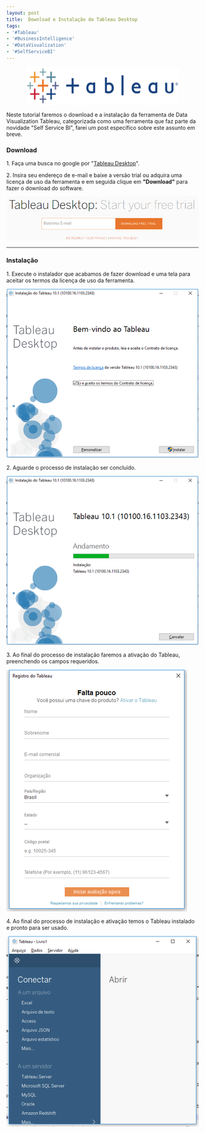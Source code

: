 ```yaml
---
layout: post
title:  Download e Instalação do Tableau Desktop
tags:
- '#Tableau'
- '#BusinessIntelligence'
- '#DataVisualization'
- '#SelfServiceBI'
---
```


<div style="text-align:center">
<p><img src="https://raw.githubusercontent.com/mateusblopes/mateusblopes.github.io/master/_posts/img/Tableau6.png" alt="Download e Instalação do Tableau Desktop" height="100" width="400"/></p>
</div>

<p>Neste tutorial faremos o download e a instalação da ferramenta de Data Visualization Tableau, categorizada como uma ferramenta que faz parte da novidade "Self Service BI", farei um post específico sobre este assunto em breve.</p>

<h3 id="heading3">Download</h3>

<p>1. Faça uma busca no google por "<a href="http://www.tableau.com/products/desktop/download"  target="_blank">Tableau Desktop</a>".</p>

<p>2. Insira seu endereço de e-mail e baixe a versão trial ou adquira uma licença de uso da ferramenta e em seguida clique em <strong>"Download"</strong> para fazer o download do software. </p>

<p><img src="https://raw.githubusercontent.com/mateusblopes/mateusblopes.github.io/master/_posts/img/Tableau1.png" alt="Tableau Desktop - Download Tableau Desktop" /></p>

<hr/>

<h3 id="heading3">Instalação</h3>

<p>1. Execute o instalador que acabamos de fazer download e uma tela para aceitar os termos da licença de uso da ferramenta.</p>

<p><img src="https://raw.githubusercontent.com/mateusblopes/mateusblopes.github.io/master/_posts/img/Tableau2.png" alt="Power BI - Licença de Uso" /></p>

<p>2. Aguarde o processo de instalação ser concluído.</p>

<p><img src="https://raw.githubusercontent.com/mateusblopes/mateusblopes.github.io/master/_posts/img/Tableau3.png" alt="Power BI - Processo de Instalação" /></p>

<p>3. Ao final do processo de instalação faremos a ativação do Tableau, preenchendo os campos requeridos.</p>

<p><img src="https://raw.githubusercontent.com/mateusblopes/mateusblopes.github.io/master/_posts/img/Tableau4.png" alt="Power BI - Ativação do Tableau" /></p>

<p>4. Ao final do processo de instalação e ativação temos o Tableau instalado e pronto para ser usado.</p>

<p><img src="https://raw.githubusercontent.com/mateusblopes/mateusblopes.github.io/master/_posts/img/Tableau5.png" alt="Power BI - Tableau pronto para usar" /></p>

